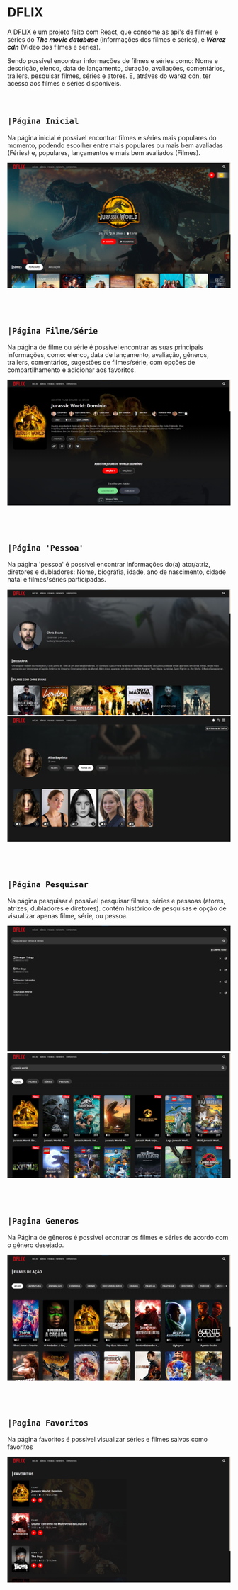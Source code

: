 # DFLIX

A [DFLIX](www.dflix.online) é um  projeto feito com React, que consome as api's de filmes e séries do ***The movie database*** (informações dos filmes e séries), e ***Warez cdn*** (Video dos filmes e séries).

Sendo possível encontrar informações de filmes e séries como: Nome e descrição, elenco, data de lançamento, duração, avaliações, comentários, trailers, pesquisar filmes, séries e atores. E, atráves do warez cdn, ter acesso aos filmes e séries disponíveis.
<br>
<br>
<br>

## `|Página Inicial`

Na página inicial é possivel encontrar filmes e séries mais populares do momento, podendo escolher entre mais populares ou mais bem avaliadas (Féries) e, populares, lançamentos e mais bem avaliados (Filmes).

<img src='./assets/imgs/pagina-inicial.png' alt='página inicial' style='margin-bottom: 50px'>

## `|Página Filme/Série`

Na página de filme ou série é possivel encontrar as suas principais informações, como: elenco, data de lançamento, avaliação, gêneros, trailers, comentários, sugestões de filmes/série, com opções de compartilhamento e adicionar aos favoritos.

<img src='./assets/imgs/pagina-filme-serie.png' alt='página filme/série' style='margin-bottom: 50px'>

## `|Página 'Pessoa'`

Na página 'pessoa' é possível encontrar informações do(a) ator/atriz, diretores e dubladores: Nome, biográfia, idade, ano de nascimento, cidade natal e filmes/séries participadas.

<img src='./assets/imgs/pagina-pessoa.png' alt='página pessoa'>
<img src='./assets/imgs/pagina-pessoa-fotos.png' alt='página pessoa' style='margin-bottom: 50px'>


## `|Página Pesquisar`

Na página pesquisar é possível pesquisar filmes, séries e pessoas (atores, atrizes, dubladores e diretores). contém histórico de pesquisas e opção de visualizar apenas filme, série, ou pessoa.

<img src='./assets/imgs/pagina-pesquisar.png' alt='página pesquisar'>
<img src='./assets/imgs/pagina-pesquisar-resultados.png' alt='página pesquisar' style='margin-bottom: 50px'>


## `|Pagina Generos`

Na Página de gêneros é possivel econtrar os filmes e séries de acordo com o gênero desejado.

<img src='./assets/imgs/pagina-generos.png' alt='página gêneros' style='margin-bottom: 50px'>


## `|Pagina Favoritos`

Na página favoritos é possivel visualizar séries e filmes salvos como favoritos

<img src='./assets/imgs/pagina-favoritos.png' alt='página favoritos' style='margin-bottom: 50px'>
